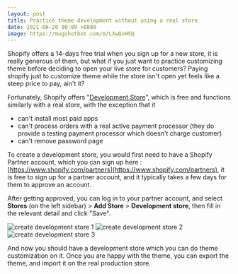 ```yaml
---
layout: post
title: Practice theme development without using a real store
date: 2021-06-20 00:09 +0800
image: https://mugshotbot.com/m/LXwQvHSQ
---
```



Shopify offers a 14-days free trial when you sign up for a new store, it is really generous of them, but what if you just want to practice customizing theme before deciding to open your live store for customers? Paying shopify just to customize theme while the store isn't open yet feels like a steep price to pay, ain't it?

Fortunately, Shopify offers "[Development Store](https://help.shopify.com/en/partners/dashboard/managing-stores/development-stores)", which is free and functions similarly with a real store, with the exception that it 
- can't install most paid apps
- can't process orders with a real active payment processor (they do provide a testing payment processor which doesn't charge customer)
- can't remove password page


To create a development store, you would first need to have a Shopify Partner account, which you can sign up here : [https://www.shopify.com/partners](https://www.shopify.com/partners), it is free to sign up for a partner account, and it typically takes a few days for them to approve an account.

After getting approved, you can log in to your partner account, and select **Stores** (on the left sidebar) > **Add Store** > **Development store**, then fill in the relevant detail and click "Save".

![create development store 1](https://yagisoftware.s3.amazonaws.com/1-development-store-practice/store_1.png)
![create development store 2](https://yagisoftware.s3.amazonaws.com/1-development-store-practice/store_2.png)
![create development store 3](https://yagisoftware.s3.amazonaws.com/1-development-store-practice/store_3.png)

And now you should have a development store which you can do theme customization on it. Once you are happy with the theme, you can export the theme, and import it on the real production store.

<script async data-uid="3f46096ca1" src="https://yagisoft.ck.page/3f46096ca1/index.js"></script>